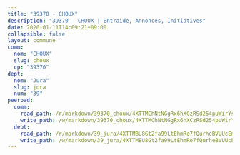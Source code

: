 ```yaml
---
title: "39370 - CHOUX"
description: "39370 - CHOUX | Entraide, Annonces, Initiatives"
date: 2020-01-11T14:09:21+09:00
collapsible: false
layout: commune
comm:
  nom: "CHOUX"
  slug: choux
  cp: "39370"
dept:
  nom: "Jura"
  slug: jura
  num: "39"
peerpad:
  comm:
    read_path: /r/markdown/39370_choux/4XTTMChNtNGgRx6hXCzRSd254puWirYsaZkxTQYujwDJGJ6QS
    write_path: /w/markdown/39370_choux/4XTTMChNtNGgRx6hXCzRSd254puWirYsaZkxTQYujwDJGJ6QS-K3TgU63AkdiPadTLwHRWcbYhML4tdgff4SZnMXnPQqMCRi532zXyp2HfFbm8v3VHGvfHYmJgUd7ZihojpqB9m3Nj5tqjBNdZsruM51sA4LwvmDVxZejgfWQGipdjmkrqnGsTWGoC
  dept:
    read_path: /r/markdown/39_jura/4XTTMBU8Gt2fa99LtEhmRo7fQurheBVUUcEmcUcrj82YN8mg7
    write_path: /w/markdown/39_jura/4XTTMBU8Gt2fa99LtEhmRo7fQurheBVUUcEmcUcrj82YN8mg7-K3TgTcNZmu4vnNMaCfgcL8UVTLrMMzc995tkrcbQnJrz2QJUTFFzY77q7ECMK21XeFnonjpMWqFzgVngXjdq8HzYe3HRbuYXbvX8ofWBv48UvWuvbrbp8aQGQQcfezWASxj7orH1
---
```


